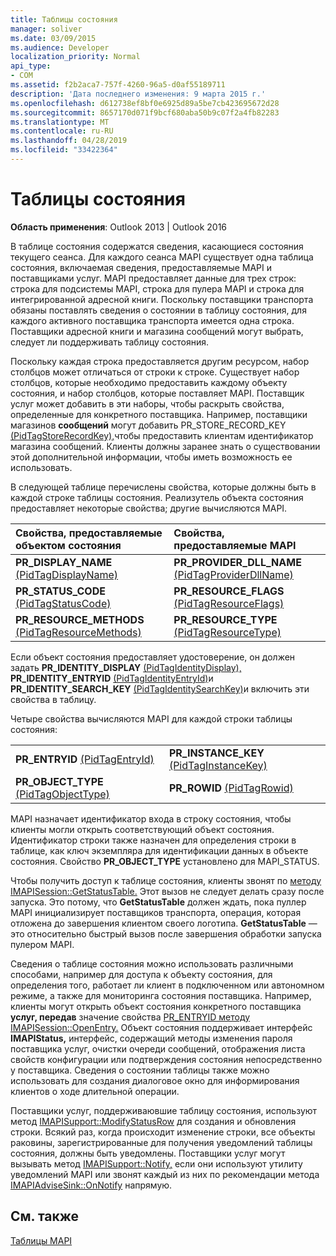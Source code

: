 ```yaml
---
title: Таблицы состояния
manager: soliver
ms.date: 03/09/2015
ms.audience: Developer
localization_priority: Normal
api_type:
- COM
ms.assetid: f2b2aca7-757f-4260-96a5-d0af55189711
description: 'Дата последнего изменения: 9 марта 2015 г.'
ms.openlocfilehash: d612738ef8bf0e6925d89a5be7cb423695672d28
ms.sourcegitcommit: 8657170d071f9bcf680aba50b9c07f2a4fb82283
ms.translationtype: MT
ms.contentlocale: ru-RU
ms.lasthandoff: 04/28/2019
ms.locfileid: "33422364"
---
```

# <a name="status-tables"></a>Таблицы состояния

  
  
**Область применения**: Outlook 2013 | Outlook 2016 
  
В таблице состояния содержатся сведения, касающиеся состояния текущего сеанса. Для каждого сеанса MAPI существует одна таблица состояния, включаемая сведения, предоставляемые MAPI и поставщиками услуг. MAPI предоставляет данные для трех строк: строка для подсистемы MAPI, строка для пулера MAPI и строка для интегрированной адресной книги. Поскольку поставщики транспорта обязаны поставлять сведения о состоянии в таблицу состояния, для каждого активного поставщика транспорта имеется одна строка. Поставщики адресной книги и магазина сообщений могут выбрать, следует ли поддерживать таблицу состояния. 
  
Поскольку каждая строка предоставляется другим ресурсом, набор столбцов может отличаться от строки к строке. Существует набор столбцов, которые необходимо предоставить каждому объекту состояния, и набор столбцов, которые поставляет MAPI. Поставщик услуг может добавить в эти наборы, чтобы раскрыть свойства, определенные для конкретного поставщика. Например, поставщики магазинов **сообщений** могут добавить PR_STORE_RECORD_KEY [(PidTagStoreRecordKey),](pidtagstorerecordkey-canonical-property.md)чтобы предоставить клиентам идентификатор магазина сообщений. Клиенты должны заранее знать о существовании этой дополнительной информации, чтобы иметь возможность ее использовать. 
  
В следующей таблице перечислены свойства, которые должны быть в каждой строке таблицы состояния. Реализутель объекта состояния предоставляет некоторые свойства; другие вычисляются MAPI.
  
|**Свойства, предоставляемые объектом состояния**|**Свойства, предоставляемые MAPI**|
|:-----|:-----|
|**PR_DISPLAY_NAME** [(PidTagDisplayName)](pidtagdisplayname-canonical-property.md)  <br/> |**PR_PROVIDER_DLL_NAME** [(PidTagProviderDllName)](pidtagproviderdllname-canonical-property.md)  <br/> |
|**PR_STATUS_CODE** [(PidTagStatusCode)](pidtagstatuscode-canonical-property.md)  <br/> |**PR_RESOURCE_FLAGS** [(PidTagResourceFlags)](pidtagresourceflags-canonical-property.md)  <br/> |
|**PR_RESOURCE_METHODS** [(PidTagResourceMethods)](pidtagresourcemethods-canonical-property.md)  <br/> |**PR_RESOURCE_TYPE** [(PidTagResourceType)](pidtagresourcetype-canonical-property.md)  <br/> |
   
Если объект состояния предоставляет удостоверение, он должен задать **PR_IDENTITY_DISPLAY** [(PidTagIdentityDisplay),](pidtagidentitydisplay-canonical-property.md) **PR_IDENTITY_ENTRYID** [(PidTagIdentityEntryId)](pidtagidentityentryid-canonical-property.md)и **PR_IDENTITY_SEARCH_KEY** [(PidTagIdentitySearchKey)](pidtagidentitysearchkey-canonical-property.md)и включить эти свойства в таблицу. 
  
Четыре свойства вычисляются MAPI для каждой строки таблицы состояния:
  
|||
|:-----|:-----|
|**PR_ENTRYID** [(PidTagEntryId)](pidtagentryid-canonical-property.md)  <br/> |**PR_INSTANCE_KEY** [(PidTagInstanceKey)](pidtaginstancekey-canonical-property.md)  <br/> |
|**PR_OBJECT_TYPE** [(PidTagObjectType)](pidtagobjecttype-canonical-property.md)  <br/> |**PR_ROWID** [(PidTagRowid)](pidtagrowid-canonical-property.md)  <br/> |
   
MAPI назначает идентификатор входа в строку состояния, чтобы клиенты могли открыть соответствующий объект состояния. Идентификатор строки также назначен для определения строки в таблице, как ключ экземпляра для идентификации данных в объекте состояния. Свойство **PR_OBJECT_TYPE** установлено для MAPI_STATUS. 
  
Чтобы получить доступ к таблице состояния, клиенты звонят по [методу IMAPISession::GetStatusTable.](imapisession-getstatustable.md) Этот вызов не следует делать сразу после запуска. Это потому, что **GetStatusTable** должен ждать, пока пуллер MAPI инициализирует поставщиков транспорта, операция, которая отложена до завершения клиентом своего логотипа. **GetStatusTable** — это относительно быстрый вызов после завершения обработки запуска пулером MAPI. 
  
Сведения о таблице состояния можно использовать различными способами, например для доступа к объекту состояния, для определения того, работает ли клиент в подключенном или автономном режиме, а также для мониторинга состояния поставщика. Например, клиенты могут открыть объект состояния конкретного поставщика **услуг, передав** значение свойства [PR_ENTRYID методу IMAPISession::OpenEntry.](imapisession-openentry.md) Объект состояния поддерживает интерфейс **IMAPIStatus,** интерфейс, содержащий методы изменения пароля поставщика услуг, очистки очереди сообщений, отображения листа свойств конфигурации или подтверждения состояния непосредственно у поставщика. Сведения о состоянии таблицы также можно использовать для создания диалоговое окно для информирования клиентов о ходе длительной операции. 
  
Поставщики услуг, поддерживаювшие таблицу состояния, используют метод [IMAPISupport::ModifyStatusRow](imapisupport-modifystatusrow.md) для создания и обновления строки. Всякий раз, когда происходит изменение строки, все объекты раковины, зарегистрированные для получения уведомлений таблицы состояния, должны быть уведомлены. Поставщики услуг могут вызывать метод [IMAPISupport::Notify,](imapisupport-notify.md) если они используют утилиту уведомлений MAPI или звонят каждый из них по рекомендации метода [IMAPIAdviseSink::OnNotify](imapiadvisesink-onnotify.md) напрямую. 
  
## <a name="see-also"></a>См. также



[Таблицы MAPI](mapi-tables.md)

